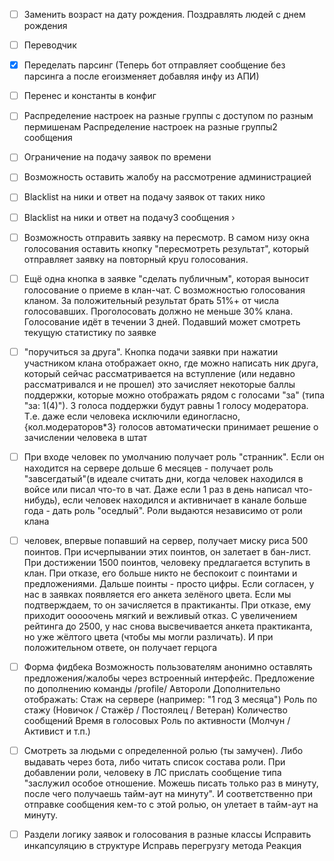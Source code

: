 
- [ ] Заменить возраст на дату рождения. Поздравлять людей с днем рождения

- [ ] Переводчик

- [x] Переделать парсинг (Теперь бот отправляет сообщение без парсинга а после егоизменяет добавляя инфу из АПИ)
- [ ] Перенес и константы в конфиг

- [ ] Распределение настроек на разные группы с доступом по разным пермишенам Распределение настроек на разные группы2 сообщения 

- [ ] Ограничение на подачу заявок по времени

- [ ] Возможность оставить жалобу на рассмотрение администрацией

- [ ] Blacklist на ники и ответ на подачу заявок от таких нико

- [ ] Blacklist на ники и ответ на подачу3 сообщения ›

- [ ] Возможность отправить заявку на пересмотр. В самом низу окна голосования оставить кнопку "пересмотреть результат", который отправляет заявку на повторный круu голосования.
    
- [ ] Ещё одна кнопка в заявке "сделать публичным", которая выносит голосование о приеме в клан-чат. С возможностью голосования кланом. За положительный результат брать 51%+ от числа голосовавших. Проголосовать должно не меньше 30% клана. Голосование идёт в течении 3 дней. Подавший может смотреть текущую статистику по заявке
    
- [ ] "поручиться за друга". Кнопка подачи заявки при нажатии участником клана отображает окно, где можно написать ник друга, который сейчас рассматривается на вступление (или недавно рассматривался и не прошел) это зачисляет некоторые баллы поддержки, которые можно отображать рядом с голосами "за" (типа "за: 1(4)"). 3 голоса поддержки будут равны 1 голосу модератора. Т.е. даже если человека исключили единогласно, {кол.модераторов*3} голосов автоматически принимает решение о зачислении человека в штат
    
- [ ] При входе человек по умолчанию получает роль "странник". Если он находится на сервере дольше 6 месяцев - получает роль "завсегдатый"(в идеале считать дни, когда человек находился в войсе или писал что-то в чат. Даже если 1 раз в день написал что-нибудь), если человек находился и активничает в канале больше года - дать роль "оседлый". Роли выдаются независимо от роли клана
    
- [ ] человек, впервые попавший на сервер, получает миску риса 500 поинтов. При исчерпывании этих поинтов, он залетает в бан-лист. При достижении 1500 поинтов, человеку предлагается вступить в клан. При отказе, его больше никто не беспокоит с поинтами и предложениями. Дальше поинты - просто цифры. Если согласен, у нас в заявках появляется его анкета зелёного цвета. Если мы подтверждаем, то он зачисляется в практиканты. При отказе, ему приходит ооооочень мягкий и вежливый отказ. С увеличением рейтинга до 2500, у нас снова высвечивается анкета практиканта, но уже жёлтого цвета (чтобы мы могли различать). И при положительном ответе, он получает герцога
    
- [ ] Форма фидбека Возможность пользователям анонимно оставлять предложения/жалобы через встроенный интерфейс. Предложение по дополнению команды /profile/ Aвтороли Дополнительно отображать: Стаж на сервере (например: "1 год 3 месяца") Роль по стажу (Новичок / Стажёр / Постоялец / Ветеран) Количество сообщений Время в голосовых Роль по активности (Молчун / Активист и т.п.)
    
- [ ] Смотреть за людьми с определенной ролью (ты замучен). Либо выдавать через бота, либо читать список состава роли. При добавлении роли, человеку в ЛС прислать сообщение типа "заслужил особое отношение. Можешь писать только раз в минуту, после чего получаешь тайм-аут на минуту". И соответственно при отправке сообщения кем-то с этой ролью, он улетает в тайм-аут на минуту.
    
- [ ] Раздели логику заявок и голосования в разные классы Исправить инкапсуляцию в структуре Исправь перегрузгу метода Реакция 